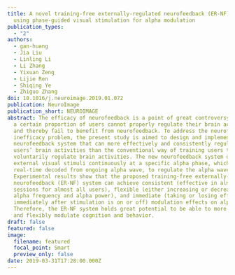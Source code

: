 ```yaml
---
title: A novel training-free externally-regulated neurofeedback (ER-NF) system
  using phase-guided visual stimulation for alpha modulation
publication_types:
  - "2"
authors:
  - gan-huang
  - Jia Liu
  - Linling Li
  - Li Zhang
  - Yixuan Zeng
  - Lijie Ren
  - Shiqing Ye
  - Zhiguo Zhang
doi: 10.1016/j.neuroimage.2019.01.072
publication: NeuroImage
publication_short: NEUROIMAGE
abstract: The efficacy of neurofeedback is a point of great controversy, because
  a certain proportion of users cannot properly regulate their brain activities
  and thereby fail to benefit from neurofeedback. To address the neurofeedback
  inefficacy problem, the present study is aimed to design and implement a new
  neurofeedback system that can more effectively and consistently regulate
  users’ brain activities than the conventional way of training users to
  voluntarily regulate brain activities. The new neurofeedback system delivers
  external visual stimuli continuously at a specific alpha phase, which is
  real-time decoded from ongoing alpha wave, to regulate the alpha wave.
  Experimental results show that the proposed training-free externally-regulated
  neurofeedback (ER-NF) system can achieve consistent (effective in almost all
  sessions for almost all users), flexible (either increasing or decreasing peak
  alpha frequency and alpha power), and immediate (taking or losing effect
  immediately after stimulation is on or off) modulation effects on alpha wave.
  Therefore, the ER-NF system holds great potential to be able to more reliably
  and flexibly modulate cognition and behavior.
draft: false
featured: false
image:
  filename: featured
  focal_point: Smart
  preview_only: false
date: 2019-03-31T17:28:00.000Z
---
```

